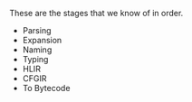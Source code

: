 These are the stages that we know of in order.

- Parsing
- Expansion
- Naming
- Typing
- HLIR
- CFGIR
- To Bytecode